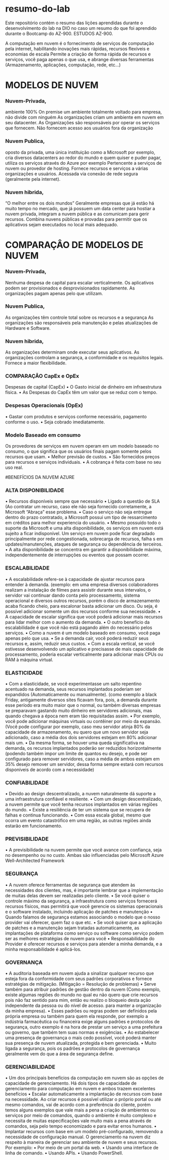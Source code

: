 # resumo-do-lab
Este repositório contém o resumo das lições aprendidas durante o desenvolvimento do lab na DIO no caso um resumo do que foi aprendido durante o Bootcamp do AZ-900.
ESTUDOS AZ-900.

A computação em nuvem é o fornecimento de serviços de computação pela internet, habilitando inovações mais rápidas, recursos flexíveis e economias de escala
Permite a criação de forma rápida de recursos e serviços, você paga apenas o que usa, e abrange diversas ferramentas (Armazenamento, aplicações, computação, rede, etc...)

# MODELOS DE NUVEM
### Nuvem-Privada, 
ambiente 100% On premise um ambiente totalmente voltado para empresa, não divide com ninguém 
As organizações criam um ambiente em nuvem em seu datacenter.
As Organizações são responsáveis por operar os serviços que fornecem.
Não fornecem acesso aos usuários fora da organização
	
### Nuvem Publica,
oposto da privada, uma única instituição como a Microsoft por exemplo, cria diversos datacenters ao redor do mundo e quem quiser e puder pagar, utiliza os serviços através do Azure por exemplo
Pertencente a serviços de nuvem ou provedor de hosting.
Fornece recursos e serviços a várias organizações e usuários.
Acessada via conexão de rede segura (geralmente pela internet).
	
### Nuvem hibrida,
“O melhor entre os dois mundos”  Geralmente empresas que já estão há muito tempo no mercado, que já possuem um data center para hostiar a nuvem privada, integram a nuvem pública e as comunicam para gerir recursos.
Combina nuvens públicas e provadas para permitir que os aplicativos sejam executados no local mais adequado.



	


# COMPARAÇÂO DE MODELOS DE NUVEM
### Nuvem-Privada,
Nenhuma despesa de capital para escalar verticalmente.
Os aplicativos podem ser provisionados e desprovisionados rapidamente.
As organizações pagam apenas pelo que utilizam.


### Nuvem Publica,
As organizações têm controle total sobre os recursos e a segurança
As organizações são responsáveis pela manutenção e pelas atualizações de Hardware e Software.


### Nuvem hibrida,
As organizações determinam onde executar seus aplicativos.
As organizações controlam a segurança, a conformidade e os requisitos legais.
Fornece a maior flexibilidade.

### COMPARAÇÂO CapEx e OpEx
Despesas de capital (CapEx)
•	O Gasto inicial de dinheiro em infraestrutura física.
•	As Despesas do CapEx têm um valor que se reduz com o tempo.
### Despesas Operacionais (OpEx)
•	Gastar com produtos e serviços conforme necessário, pagamento conforme o uso.
•	Seja cobrado imediatamente.

### Modelo Baseado em consumo
Os provedores de serviços em nuvem operam em um modelo baseado no consumo, o que significa que os usuários finais pagam somente pelos recursos que usam.
•	Melhor previsão de custos.
•	São fornecidos preços para recursos e serviços individuais.
•	A cobrança é feita com base no seu uso real.

#BENEFÍCIOS DA NUVEM AZURE
### ALTA DISPONIBILIDADE 
•	Recursos disponíveis sempre que necessário 
•	Ligado a questão de SLA (Ao contratar um recurso, caso ele não seja fornecido corretamente, a Microsoft “Abraça” esse problema.
•	Caso o serviço não seja entregue dentro do prazo contratado, a Microsoft possui um tipo de ressarcimento em créditos para melhor experiencia do usuário.
•	Mesmo possuído todo o suporte da Microsoft e uma alta disponibilidade, os serviços em nuvem está sujeito a ficar indisponível. Um serviço em nuvem pode ficar degradado principalmente por rede congestionada, sobrecarga de recursos, falha s em updates/manutenções, ataques de segurança ou dependência de terceiros.
•	A alta disponibilidade se concentra em garantir a disponibilidade máxima, independentemente de interrupções ou eventos que possam ocorrer.

### ESCALABILIDADE
•	A escalabilidade refere-se à capacidade de ajustar recursos para entender à demanda. (exemplo: em uma empresa diversos colaboradores realizam a instalação de filmes para assistir durante seus intervalos, o servidor vai continuar dando conta pelo processamento, sistema operacional e diversos outros recursos, porém o disco de armazenamento acaba ficando cheio, para escalonar basta adicionar um disco. Ou seja, é possível adicionar somente um dos recursos conforme sua necessidade.
•	A capacidade de escalar significa que você poderá adicionar mais recursos para lidar melhor com o aumento da demanda.
•	O outro benefício da escalabilidade é que você não está pagando além do necessário pelos serviços.
•	Como a nuvem é um modelo baseado em consumo, você paga apenas pelo que usa.
•	Se a demanda cair, você poderá reduzir seus recursos e, assim, reduzir seus custos.
•	Com a escala vertical, se você estivesse desenvolvendo um aplicativo e precisasse de mais capacidade de processamento, poderia escalar verticalmente para adicionar mais CPUs ou RAM à máquina virtual.


### ELASTICIDADE
•	Com a elasticidade, se você experimentasse um salto repentino acentuado na demanda, seus recursos implantados poderiam ser expandidos (Automaticamente ou manualmente). (como exemplo a black Friday, antigamente diversos sites ficavam fora, pois, a demanda durante esse período era muito maior que o normal, ou também diversas empresas se preparavam gastando muito dinheiro em servidores adicionais, mas quando chegava a época nem eram tão requisitadas assim.
•	Por exemplo, você pode adicionar máquinas virtuais ou contêiner por meio da expansão. (Você pode configurar por exemplo, caso meu servidor atinja 80% da capacidade de armazenamento, eu quero que um novo servidor seja adicionado, caso a média dos dois servidores estejam em 80% adicionar mais um.
•	Da mesma forma, se houver uma queda significativa na demanda, os recursos implantados poderão ser reduzidos horizontalmente (podendo também impor um limite de quantos eu desejo, e pode ser configurado para remover servidores, caso a média de ambos estejam em 35% desejo remover um servidor, dessa forma sempre estará com recursos disponíveis de acordo com a necessidade)
### CONFIABILIDADE
•	Devido ao design descentralizado, a nuvem naturalmente dá suporte a uma infraestrutura confiável e resiliente.
•	Com um design descentralizado, a nuvem permite que você tenha recursos implantados em várias regiões do mundo.
•	Existe a resiliência de ter um sistema que se recupera de falhas e continua funcionando.
•	Com essa escala global, mesmo que ocorra um evento catastrófico em uma região, as outras regiões ainda estarão em funcionamento.
### PREVISIBILIDADE
•	A previsibilidade na nuvem permite que você avance com confiança, seja no desempenho ou no custo. Ambas são influenciadas pelo Microsoft Azure Well-Architected Framework




### SEGURANÇA
•	A nuvem oferece ferramentas de segurança que atendem às necessidades dos clientes, mas, é importante lembrar que a implementação de muitas delas devem ser realizadas pelo cliente.
•	Se você quiser o controle máximo da segurança, a infraestrutura como serviços fornecerá recursos físicos, mas permitirá que você gerencie os sistemas operacionais e o software instalado, incluindo aplicação de patches e manutenção
•	Quando falamos de segurança estamos associando o modelo que o nosso provider vai oferecer, quem faz o que etc.
•	Se você quiser que a aplicação de patches e a manutenção sejam tratadas automaticamente, as implantações de plataforma como serviço ou software como serviço podem ser as melhores estratégias de nuvem para você
•	Responsabilidade do Provider é oferecer recursos e serviços para atender a minha demanda, e a minha responsabilidade é aplicá-los.
### GOVERNANÇA
•	A auditoria baseada em nuvem ajuda a sinalizar qualquer recurso que esteja fora da conformidade com seus padrões corporativos e fornece estratégias de mitigação. (Mitigação = Resolução de problemas)
•	Serve também para atribuir padrões de gestão dentro da nuvem (Como exemplo, existe algumas regiões do mundo no qual eu não quero que crie recursos pois não faz sentido para mim, então eu realizo o bloqueio desta ação independente da pessoa ou do nível de acesso. para manter a organização da minha empresa).
•	Esses padrões ou regras podem ser definidos pela própria empresa ou também para quem ela responde, por exemplo a indústria farmacêutica ou financeira exige alguns padrões e protocolos de segurança, outro exemplo é na hora de prestar um serviço a uma prefeitura ou governo, que também tem suas normas e exigências.
•	 Ao estabelecer uma presença de governança o mais cedo possível, você poderá manter sua presença de nuvem atualizada, protegida e bem gerenciada.
•	Muito ligada a segurança, pois os padrões e protocolos de governança geralmente vem do que a área de segurança define.



### GERENCIABILIDADE
•	Um dos principais benefícios da computação em nuvem são as opções de capacidade de gerenciamento. Há dois tipos de capacidade de gerenciamento para computação em nuvem e ambos trazem excelentes benefícios 
•	Escalar automaticamente a implantação de recursos com base na necessidade.
Ao criar recursos é possível utilizar o próprio portal ou até mesmo comandos, vai de acordo com a preferência do cliente, porém temos alguns exemplos que vale mais a pena a criação de ambientes ou serviços por meio de comandos, quando o ambiente é muito complexo e necessita de muitas especificações vale muito mais a pena através de comandos, seja pelo tempo economizado e para evitar erros humanos.
•	Implantar recursos com base em um modelo pré-configurado, removendo a necessidade de configuração manual.
O gerenciamento na nuvem diz respeito à maneira de gerenciar seu ambiente de nuvem e seus recursos. Por exemplo:
•	Por meio de um portal da web.
•	Usando uma interface de linha de comando.
•	Usando APIs.
•	Usando PowerShell.

